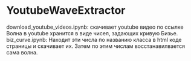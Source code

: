 # YoutubeWaveExtractor
download_youtube_videos.ipynb: скачивает youtube видео по ссылке<br>
Волна в youtube хранится в виде чисел, задающих кривую Бизье. <br>
biz_curve.ipynb: Находит эти числа по названию класса в html коде страницы и скачивает их. Затем по этим числам восстанавилвается сама волна.

